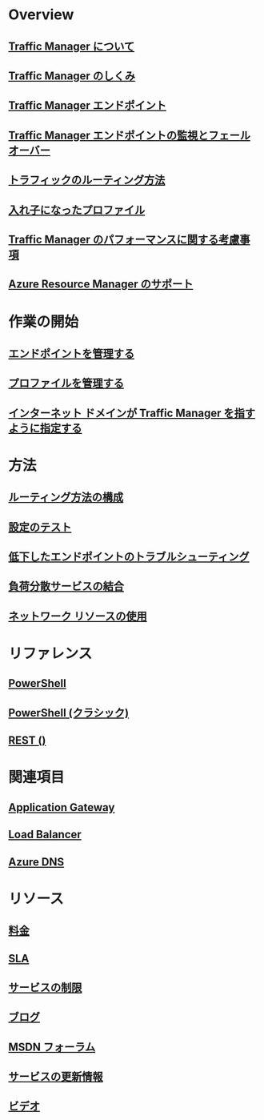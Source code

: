 # Overview
## [Traffic Manager について](traffic-manager-overview.md)
## [Traffic Manager のしくみ](traffic-manager-how-traffic-manager-works.md)
## [Traffic Manager エンドポイント](traffic-manager-endpoint-types.md)
## [Traffic Manager エンドポイントの監視とフェールオーバー](traffic-manager-monitoring.md)
## [トラフィックのルーティング方法](traffic-manager-routing-methods.md)
## [入れ子になったプロファイル](traffic-manager-nested-profiles.md)
## [Traffic Manager のパフォーマンスに関する考慮事項](traffic-manager-performance-considerations.md)
## [Azure Resource Manager のサポート](traffic-manager-powershell-arm.md)

# 作業の開始
## [エンドポイントを管理する](traffic-manager-manage-endpoints.md)
## [プロファイルを管理する](traffic-manager-manage-profiles.md)
## [インターネット ドメインが Traffic Manager を指すように指定する](traffic-manager-point-internet-domain.md)

# 方法
## [ルーティング方法の構成](traffic-manager-configure-routing-method.md)
## [設定のテスト](traffic-manager-testing-settings.md)
## [低下したエンドポイントのトラブルシューティング](traffic-manager-troubleshooting-degraded.md)
## [負荷分散サービスの結合](traffic-manager-load-balancing-azure.md)
## [ネットワーク リソースの使用](../virtual-network/resource-groups-networking.md?toc=%2fazure%2ftraffic-manager%2ftoc.json)

# リファレンス
## [PowerShell](/powershell/azureps-cmdlets-docs)
## [PowerShell (クラシック)](/powershell/servicemanagement/)
## [REST ()](https://msdn.microsoft.com/library/mt163667.aspx)

# 関連項目
## [Application Gateway](/azure/application-gateway/)
## [Load Balancer](/azure/load-balancer/)
## [Azure DNS](/azure/dns/)

# リソース
## [料金](https://azure.microsoft.com/pricing/details/traffic-manager/)
## [SLA](https://azure.microsoft.com/support/legal/sla/traffic-manager/)
## [サービスの制限](../azure-subscription-service-limits.md#traffic-manager-limits)
## [ブログ](https://azure.microsoft.com/blog/topics/networking/)
## [MSDN フォーラム](https://social.msdn.microsoft.com/Forums/en-US/home?forum=WAVirtualMachinesVirtualNetwork)
## [サービスの更新情報](https://azure.microsoft.com/updates/?product=traffic-manager)
## [ビデオ](https://azure.microsoft.com/resources/videos/index/?services=traffic-manager)


<!--HONumber=Nov16_HO4-->


